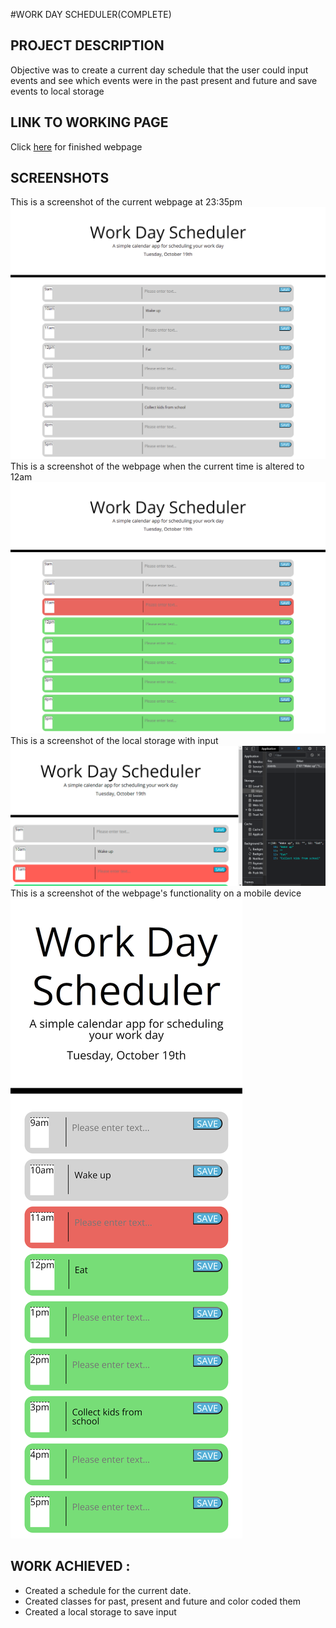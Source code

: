 #WORK DAY SCHEDULER(COMPLETE)

## PROJECT DESCRIPTION

Objective was to create a current day schedule that the user could input events and see which events
were in the past present and future and save events to local storage

## LINK TO WORKING PAGE

Click [here](https://lenny-g.github.io/work-day-schedule/) for finished webpage

## SCREENSHOTS

This is a screenshot of the current webpage at 23:35pm
![screenshot](./assets/screenshots/current-screenshot.png)
This is a screenshot of the webpage when the current time is altered to 12am
![screenshot](./assets/screenshots/full-page.png)
This is a screenshot of the local storage with input
![screenshot](./assets/screenshots/console.png)
This is a screenshot of the webpage's functionality on a mobile device
![screenshot](./assets/screenshots/mobile-device.png)

## WORK ACHIEVED :

- Created a schedule for the current date.
- Created classes for past, present and future and color coded them
- Created a local storage to save input
